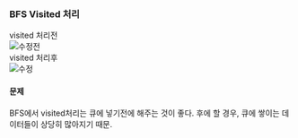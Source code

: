 ### BFS Visited 처리
visited 처리전  
![수정전](https://user-images.githubusercontent.com/75701998/188176874-e6e688d4-884e-467f-a7db-ecc777393303.png)  
visited 처리후  
![수정](https://user-images.githubusercontent.com/75701998/188176791-92c12e9c-a56b-47de-85a7-17f45d768873.png)  
   
   
   
#### 문제
BFS에서 visited처리는 큐에 넣기전에 해주는 것이 좋다.
후에 할 경우, 큐에 쌓이는 데이터들이 상당히 많아지기 때문.

